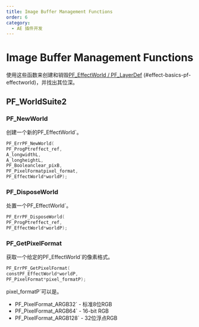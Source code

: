 ```yaml
---
title: Image Buffer Management Functions
order: 6
category:
  - AE 插件开发
---
```


# Image Buffer Management Functions

使用这些函数来创建和销毁[PF_EffectWorld / PF_LayerDef](.../effect-basics/PF_EffectWorld.html) (#effect-basics-pf-effectworld)，并找出其位深。

## PF_WorldSuite2

### PF_NewWorld

创建一个新的PF_EffectWorld`。

```cpp
PF_ErrPF_NewWorld(
PF_ProgPtreffect_ref,
A_longwidthL,
A_longheightL,
PF_Booleanclear_pixB,
PF_PixelFormatpixel_format,
PF_EffectWorld*worldP);
```

### PF_DisposeWorld

处置一个PF_EffectWorld`。

```cpp
PF_ErrPF_DisposeWorld(
PF_ProgPtreffect_ref,
PF_EffectWorld*worldP);
```

### PF_GetPixelFormat

获取一个给定的PF_EffectWorld`的像素格式。

```cpp
PF_ErrPF_GetPixelFormat(
constPF_EffectWorld*worldP,
PF_PixelFormat*pixel_formatP);
```

pixel_formatP`可以是。

- PF_PixelFormat_ARGB32` - 标准8位RGB
- PF_PixelFormat_ARGB64` - 16-bit RGB
- PF_PixelFormat_ARGB128` - 32位浮点RGB